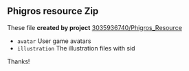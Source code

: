 ## Phigros resource Zip

These file **created by project** [3035936740/Phigros_Resource](https://github.com/3035936740/Phigros_Resource)

- `avatar` User game avatars
- `illustration` The illustration files with sid

Thanks!